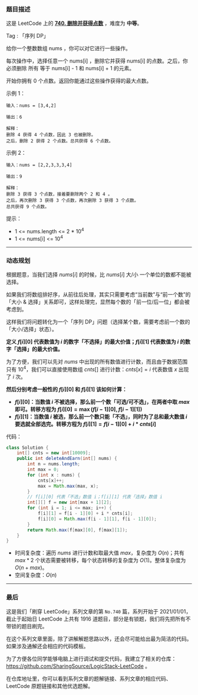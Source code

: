 ### 题目描述

这是 LeetCode 上的 **[740. 删除并获得点数](https://leetcode-cn.com/problems/delete-and-earn/solution/gong-shui-san-xie-zhuan-huan-wei-xu-lie-6c9t0/)** ，难度为 **中等**。

Tag : 「序列 DP」




给你一个整数数组 nums ，你可以对它进行一些操作。

每次操作中，选择任意一个 nums[i] ，删除它并获得 nums[i] 的点数。之后，你必须删除 所有 等于 nums[i] - 1 和 nums[i] + 1 的元素。

开始你拥有 0 个点数。返回你能通过这些操作获得的最大点数。



示例 1：
```
输入：nums = [3,4,2]

输出：6

解释：
删除 4 获得 4 个点数，因此 3 也被删除。
之后，删除 2 获得 2 个点数。总共获得 6 个点数。
```
示例 2：
```
输入：nums = [2,2,3,3,3,4]

输出：9

解释：
删除 3 获得 3 个点数，接着要删除两个 2 和 4 。
之后，再次删除 3 获得 3 个点数，再次删除 3 获得 3 个点数。
总共获得 9 个点数。
```

提示：
* 1 <= nums.length <= 2 * $10^4$
* 1 <= nums[i] <= $10^4$

---

### 动态规划

根据题意，当我们选择 $nums[i]$ 的时候，比 $nums[i]$ 大/小 一个单位的数都不能被选择。

如果我们将数组排好序，从前往后处理，其实只需要考虑“当前数”与“前一个数”的「大小 & 选择」关系即可，这样处理完，显然每个数的「前一位/后一位」都会被考虑到。

这样我们将问题转化为一个「序列 DP」问题（选择某个数，需要考虑前一个数的「大小/选择」状态）。

**定义 $f[i][0]$ 代表数值为 $i$ 的数字「不选择」的最大价值；$f[i][1]$ 代表数值为 $i$ 的数字「选择」的最大价值。**

为了方便，我们可以先对 $nums$ 中出现的所有数值进行计数，而且由于数据范围只有 $10^4$，我们可以直接使用数组 $cnts[]$ 进行计数：$cnts[x] = i$ 代表数值 $x$ 出现了 $i$ 次。

**然后分别考虑一般性的 $f[i][0]$ 和 $f[i][1]$ 该如何计算：**

* **$f[i][0]$：当数值 $i$ 不被选择，那么前一个数「可选/可不选」，在两者中取 $max$ 即可。转移方程为 $f[i][0] = \max(f[i - 1][0], f[i - 1][1])$**
* **$f[i][1]$：当数值 $i$ 被选，那么前一个数只能「不选」，同时为了总和最大数值 $i$ 要选就全部选完。转移方程为 $f[i][1] = f[i - 1][0] + i * cnts[i]$**

代码：
```Java
class Solution {
    int[] cnts = new int[10009];
    public int deleteAndEarn(int[] nums) {
        int n = nums.length;
        int max = 0;
        for (int x : nums) {
            cnts[x]++;
            max = Math.max(max, x);
        }
        // f[i][0] 代表「不选」数值 i；f[i][1] 代表「选择」数值 i
        int[][] f = new int[max + 1][2]; 
        for (int i = 1; i <= max; i++) {
            f[i][1] = f[i - 1][0] + i * cnts[i];
            f[i][0] = Math.max(f[i - 1][1], f[i - 1][0]);
        }
        return Math.max(f[max][0], f[max][1]);
    }
}
```
* 时间复杂度：遍历 $nums$ 进行计数和取最大值 $max$，复杂度为 $O(n)$；共有 $max * 2$ 个状态需要被转移，每个状态转移的复杂度为 $O(1)$。整体复杂度为 $O(n + max)$。 
* 空间复杂度：$O(n)$

---

### 最后

这是我们「刷穿 LeetCode」系列文章的第 `No.740` 篇，系列开始于 2021/01/01，截止于起始日 LeetCode 上共有 1916 道题目，部分是有锁题，我们将先把所有不带锁的题目刷完。

在这个系列文章里面，除了讲解解题思路以外，还会尽可能给出最为简洁的代码。如果涉及通解还会相应的代码模板。

为了方便各位同学能够电脑上进行调试和提交代码，我建立了相关的仓库：https://github.com/SharingSource/LogicStack-LeetCode 。

在仓库地址里，你可以看到系列文章的题解链接、系列文章的相应代码、LeetCode 原题链接和其他优选题解。

